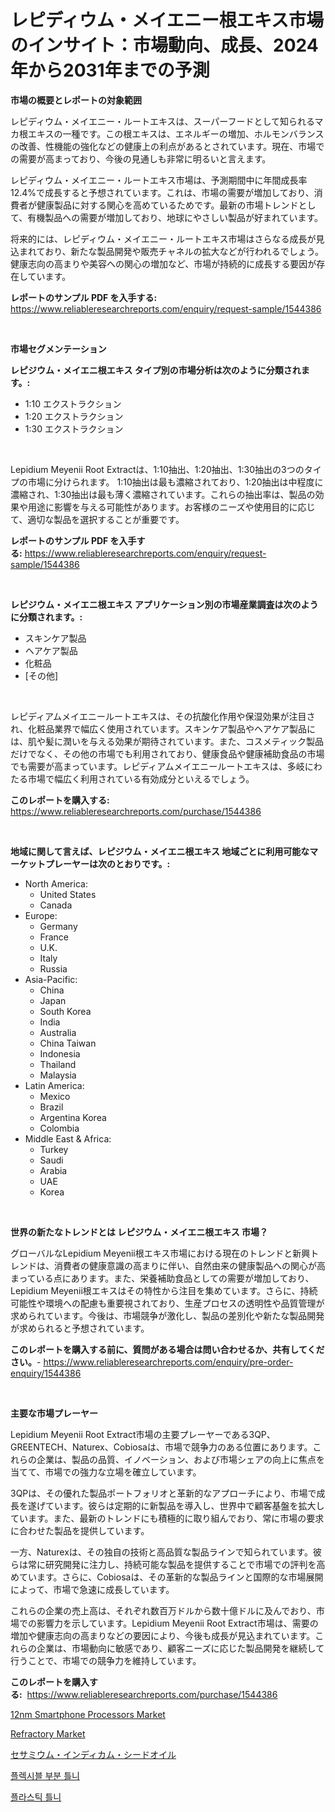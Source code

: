 <p><h1>レピディウム・メイエニー根エキス市場のインサイト：市場動向、成長、2024年から2031年までの予測</h1></p><p><strong>市場の概要とレポートの対象範囲</strong></p>
<p><p>レピディウム・メイエニー・ルートエキスは、スーパーフードとして知られるマカ根エキスの一種です。この根エキスは、エネルギーの増加、ホルモンバランスの改善、性機能の強化などの健康上の利点があるとされています。現在、市場での需要が高まっており、今後の見通しも非常に明るいと言えます。</p><p>レピディウム・メイエニー・ルートエキス市場は、予測期間中に年間成長率12.4%で成長すると予想されています。これは、市場の需要が増加しており、消費者が健康製品に対する関心を高めているためです。最新の市場トレンドとして、有機製品への需要が増加しており、地球にやさしい製品が好まれています。</p><p>将来的には、レピディウム・メイエニー・ルートエキス市場はさらなる成長が見込まれており、新たな製品開発や販売チャネルの拡大などが行われるでしょう。健康志向の高まりや美容への関心の増加など、市場が持続的に成長する要因が存在しています。</p></p>
<p><strong>レポートのサンプル PDF を入手する:</strong> <a href="https://www.reliableresearchreports.com/enquiry/request-sample/1544386">https://www.reliableresearchreports.com/enquiry/request-sample/1544386</a></p>
<p>&nbsp;</p>
<p><strong>市場セグメンテーション</strong></p>
<p><strong>レピジウム・メイエニ根エキス タイプ別の市場分析は次のように分類されます。:</strong></p>
<p><ul><li>1:10 エクストラクション</li><li>1:20 エクストラクション</li><li>1:30 エクストラクション</li></ul></p>
<p>&nbsp;</p>
<p><p>Lepidium Meyenii Root Extractは、1:10抽出、1:20抽出、1:30抽出の3つのタイプの市場に分けられます。 1:10抽出は最も濃縮されており、1:20抽出は中程度に濃縮され、1:30抽出は最も薄く濃縮されています。これらの抽出率は、製品の効果や用途に影響を与える可能性があります。お客様のニーズや使用目的に応じて、適切な製品を選択することが重要です。</p></p>
<p><strong>レポートのサンプル PDF を入手する:</strong>&nbsp;<a href="https://www.reliableresearchreports.com/enquiry/request-sample/1544386">https://www.reliableresearchreports.com/enquiry/request-sample/1544386</a></p>
<p>&nbsp;</p>
<p><strong> レピジウム・メイエニ根エキス アプリケーション別の市場産業調査は次のように分類されます。:</strong></p>
<p><ul><li>スキンケア製品</li><li>ヘアケア製品</li><li>化粧品</li><li>[その他]</li></ul></p>
<p>&nbsp;</p>
<p><p>レピディアムメイエニールートエキスは、その抗酸化作用や保湿効果が注目され、化粧品業界で幅広く使用されています。スキンケア製品やヘアケア製品には、肌や髪に潤いを与える効果が期待されています。また、コスメティック製品だけでなく、その他の市場でも利用されており、健康食品や健康補助食品の市場でも需要が高まっています。レピディアムメイエニールートエキスは、多岐にわたる市場で幅広く利用されている有効成分といえるでしょう。</p></p>
<p><strong>このレポートを購入する:</strong>&nbsp; <a href="https://www.reliableresearchreports.com/purchase/1544386">https://www.reliableresearchreports.com/purchase/1544386</a></p>
<p>&nbsp;</p>
<p><strong>地域に関して言えば、レピジウム・メイエニ根エキス 地域ごとに利用可能なマーケットプレーヤーは次のとおりです。:</strong></p>
<p><ul>
    <li>
        North America:
        <ul>
            <li>United States</li>
            <li>Canada</li>
        </ul>
    </li>
    <li>
        Europe:
        <ul>
            <li>Germany</li>
            <li>France</li>
            <li>U.K.</li>
            <li>Italy</li>
            <li>Russia</li>
        </ul>
    </li>
    <li>
        Asia-Pacific:
        <ul>
            <li>China</li>
            <li>Japan</li>
            <li>South Korea</li>
            <li>India</li>
            <li>Australia</li>
            <li>China Taiwan</li>
            <li>Indonesia</li>
            <li>Thailand</li>
            <li>Malaysia</li>
        </ul>
    </li>
    <li>
        Latin America:
        <ul>
            <li>Mexico</li>
            <li>Brazil</li>
            <li>Argentina Korea</li>
            <li>Colombia</li>
        </ul>
    </li>
    <li>
        Middle East & Africa:
        <ul>
            <li>Turkey</li>
            <li>Saudi</li>
            <li>Arabia</li>
            <li>UAE</li>
            <li>Korea</li>
        </ul>
    </li>
    </ul></p>
<p>&nbsp;</p>
<p><strong>世界の新たなトレンドとは レピジウム・メイエニ根エキス 市場？</strong></p>
<p><p>グローバルなLepidium Meyenii根エキス市場における現在のトレンドと新興トレンドは、消費者の健康意識の高まりに伴い、自然由来の健康製品への関心が高まっている点にあります。また、栄養補助食品としての需要が増加しており、Lepidium Meyenii根エキスはその特性から注目を集めています。さらに、持続可能性や環境への配慮も重要視されており、生産プロセスの透明性や品質管理が求められています。今後は、市場競争が激化し、製品の差別化や新たな製品開発が求められると予想されています。</p></p>
<p><strong>このレポートを購入する前に、質問がある場合は問い合わせるか、共有してください。</strong>- <a href="https://www.reliableresearchreports.com/enquiry/pre-order-enquiry/1544386">https://www.reliableresearchreports.com/enquiry/pre-order-enquiry/1544386</a></p>
<p>&nbsp;</p>
<p><strong>主要な市場プレーヤー</strong></p>
<p><p>Lepidium Meyenii Root Extract市場の主要プレーヤーである3QP、GREENTECH、Naturex、Cobiosaは、市場で競争力のある位置にあります。これらの企業は、製品の品質、イノベーション、および市場シェアの向上に焦点を当てて、市場での強力な立場を確立しています。</p><p>3QPは、その優れた製品ポートフォリオと革新的なアプローチにより、市場で成長を遂げています。彼らは定期的に新製品を導入し、世界中で顧客基盤を拡大しています。また、最新のトレンドにも積極的に取り組んでおり、常に市場の要求に合わせた製品を提供しています。</p><p>一方、Naturexは、その独自の技術と高品質な製品ラインで知られています。彼らは常に研究開発に注力し、持続可能な製品を提供することで市場での評判を高めています。さらに、Cobiosaは、その革新的な製品ラインと国際的な市場展開によって、市場で急速に成長しています。</p><p>これらの企業の売上高は、それぞれ数百万ドルから数十億ドルに及んでおり、市場での影響力を示しています。Lepidium Meyenii Root Extract市場は、需要の増加や健康志向の高まりなどの要因により、今後も成長が見込まれています。これらの企業は、市場動向に敏感であり、顧客ニーズに応じた製品開発を継続して行うことで、市場での競争力を維持しています。</p></p>
<p><strong>このレポートを購入する:</strong>&nbsp;&nbsp;<a href="https://www.reliableresearchreports.com/purchase/1544386">https://www.reliableresearchreports.com/purchase/1544386</a></p>
<p><p><a href="https://github.com/julyju69/Market-Research-Report-List-2/blob/main/12nm-smartphone-processors-market.md">12nm Smartphone Processors Market</a></p><p><a href="https://gentle-editor-9db.notion.site/Refractory-Market-Research-Report-Reveals-The-Latest-Trends-And-Opportunities-of-this-Market-for-Per-8973216870f943a59013ad41421607c6">Refractory Market</a></p><p><a href="https://github.com/CloydAbbott2023/Market-Research-Report-List-1/blob/main/584638613549.md">セサミウム・インディカム・シードオイル</a></p><p><a href="https://github.com/Howaoole34545/Market-Research-Report-List-1/blob/main/517981812385.md">플렉시블 부분 틀니</a></p><p><a href="https://github.com/vs2869dizt0/Market-Research-Report-List-1/blob/main/332759312384.md">플라스틱 틀니</a></p></p>